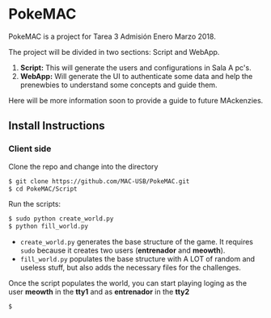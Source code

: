# PokeMAC

PokeMAC is a project for Tarea 3 Admisión Enero Marzo 2018.

The project will be divided in two sections: Script and WebApp.

1. **Script:** This will generate the users and configurations in Sala A pc's.
2. **WebApp:** Will generate the UI to authenticate some data and help the
   prenewbies to understand some concepts and guide them.


Here will be more information soon to provide a guide to future MAckenzies.

## Install Instructions

### Client side

Clone the repo and change into the directory
```sh
$ git clone https://github.com/MAC-USB/PokeMAC.git
$ cd PokeMAC/Script
```

Run the scripts:
```sh
$ sudo python create_world.py
$ python fill_world.py
```

* `create_world.py` generates the base structure of the game. It requires
  `sudo` because it creates two users (**entrenador** and **meowth**).
* `fill_world.py` populates the base structure with A LOT of random and useless
  stuff, but also adds the necessary files for the challenges.

Once the script populates the world, you can start playing loging as the user
**meowth** in the **tty1** and as **entrenador** in the **tty2**

```sh
$
```
